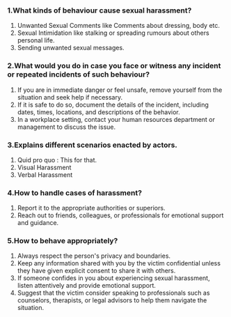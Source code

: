 ### 1.What kinds of behaviour cause sexual harassment?
1. Unwanted Sexual Comments like Comments about dressing, body etc.
1. Sexual Intimidation like stalking or spreading rumours about others personal life.
1. Sending unwanted sexual messages.

### 2.What would you do in case you face or witness any incident or repeated incidents of such behaviour?
1. If you are in immediate danger or feel unsafe, remove yourself from the situation and seek help if necessary.
1. If it is safe to do so, document the details of the incident, including dates, times, locations, and descriptions of the behavior.
1. In a workplace setting, contact your human resources department or management to discuss the issue.

### 3.Explains different scenarios enacted by actors.
1. Quid pro quo : This for that.
1. Visual Harassment
1. Verbal Harassment

### 4.How to handle cases of harassment? 
1. Report it to the appropriate authorities or superiors.
1. Reach out to friends, colleagues, or professionals for emotional support and guidance.

### 5.How to behave appropriately?
1. Always respect the person's privacy and boundaries.
1. Keep any information shared with you by the victim confidential unless they have given explicit consent to share it with others.
1. If someone confides in you about experiencing sexual harassment, listen attentively and provide emotional support.
1. Suggest that the victim consider speaking to professionals such as counselors, therapists, or legal advisors to help them navigate the situation.
